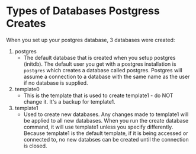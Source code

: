 # Types of Databases Postgress Creates

When you set up your postgres database, 3 databases were created:
1. postgres
   - The default database that is created when you setup postgres (initdb). The default user you get with a postgres installation is `postgres` which creates a database called postgres. Postgres will assume a connection to a database with the same name as the user if no database is supplied.
2. template0
   - This is the template that is used to create template1 - do NOT change it. It's a backup for template1.
3. template1
   - Used to create new databases. Any changes made to template1 will be applied to all new databases. When you run the create database command, it will use template1 unless you specify differently. Because template1 is the default template, if it is being accessed or connected to, no new databses can be created until the connection is closed.


